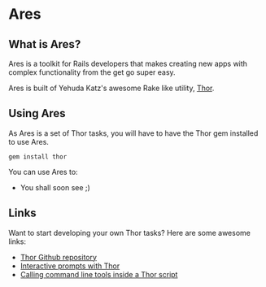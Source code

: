# Ares

## What is Ares?

Ares is a toolkit for Rails developers that makes creating new apps with complex functionality from the get go super easy.

Ares is built of Yehuda Katz's awesome Rake like utility, [Thor](http://github.com/wycats/thor).

## Using Ares

As Ares is a set of Thor tasks, you will have to have the Thor gem installed to use Ares.
  
    gem install thor
  
You can use Ares to:

* You shall soon see ;)

## Links

Want to start developing your own Thor tasks? Here are some awesome links:

* [Thor Github repository](http://github.com/wycats/thor)
* [Interactive prompts with Thor](http://stackoverflow.com/questions/4604905/interactive-prompt-with-thor)
* [Calling command line tools inside a Thor script](http://stackoverflow.com/questions/4801920/is-it-possible-to-call-git-or-other-command-line-tools-from-inside-a-thor-script)
